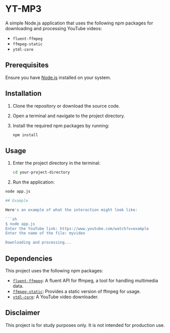 # YT-MP3

A simple Node.js application that uses the following npm packages for downloading and processing YouTube videos:

- `fluent-ffmpeg`
- `ffmpeg-static`
- `ytdl-core`

## Prerequisites

Ensure you have [Node.js](https://nodejs.org/) installed on your system.

## Installation

1. Clone the repository or download the source code.
2. Open a terminal and navigate to the project directory.
3. Install the required npm packages by running:

   ```sh
   npm install

## Usage

1. Enter the project directory in the terminal:

   ```sh
   cd your-project-directory

2. Run the application:
  ```sh
  node app.js

## Example

Here's an example of what the interaction might look like:

  ```sh
  $ node app.js
  Enter the YouTube link: https://www.youtube.com/watch?v=example
  Enter the name of the file: myvideo

  Downloading and processing...
  ```

## Dependencies

This project uses the following npm packages:

- [`fluent-ffmpeg`](https://www.npmjs.com/package/fluent-ffmpeg): A fluent API for ffmpeg, a tool for handling multimedia data.
- [`ffmpeg-static`](https://www.npmjs.com/package/ffmpeg-static): Provides a static version of ffmpeg for usage.
- [`ytdl-core`](https://www.npmjs.com/package/ytdl-core): A YouTube video downloader.

## Disclaimer

This project is for study purposes only. It is not intended for production use.
